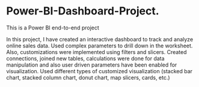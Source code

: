 # Power-BI-Dashboard-Project.
This is a Power BI end-to-end project

In this project, I have created an interactive dashboard to track and analyze online sales data.
Used complex parameters to drill down in the worksheet. Also, customizations were implemented using filters and slicers.
Created connections, joined new tables, calculations were done for data manipulation and also user driven parameters have been enabled for visualization.
Used different types of customized visualization (stacked bar chart, stacked column chart, donut chart, map slicers, cards, etc.)
